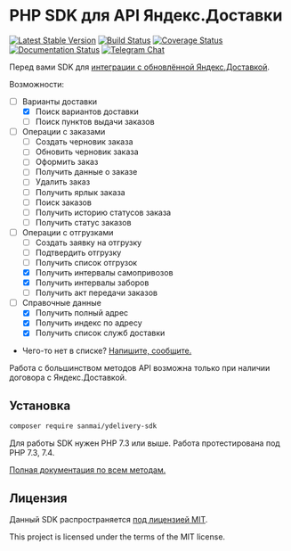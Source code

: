 # PHP SDK для API Яндекс.Доставки

[![Latest Stable Version](https://poser.pugx.org/sanmai/ydelivery-sdk/v/stable)](https://packagist.org/packages/sanmai/ydelivery-sdk)
[![Build Status](https://travis-ci.com/sanmai/ydelivery-sdk.svg?branch=master)](https://travis-ci.com/sanmai/ydelivery-sdk)
[![Coverage Status](https://coveralls.io/repos/github/sanmai/ydelivery-sdk/badge.svg?branch=master)](https://coveralls.io/github/sanmai/ydelivery-sdk?branch=master)
[![Documentation Status](https://readthedocs.org/projects/ydelivery-sdk/badge/?version=latest)](https://ydelivery-sdk.readthedocs.io/?badge=latest)
[![Telegram Chat](https://img.shields.io/badge/telegram-chat-blue.svg?logo=telegram)](https://t.me/phpydeliverysdk)

Перед вами SDK для [интеграции с обновлённой Яндекс.Доставкой](https://yandex.ru/support/delivery-3/register.html).

Возможности:

- [ ] Варианты доставки
   - [x] Поиск вариантов доставки
   - [ ] Поиск пунктов выдачи заказов
- [ ] Операции с заказами
   - [ ] Создать черновик заказа
   - [ ] Обновить черновик заказа
   - [ ] Оформить заказ
   - [ ] Получить данные о заказе
   - [ ] Удалить заказ
   - [ ] Получить ярлык заказа
   - [ ] Поиск заказов
   - [ ] Получить историю статусов заказа
   - [ ] Получить статус заказов
- [ ] Операции с отгрузками
  - [ ] Создать заявку на отгрузку
  - [ ] Подтвердить отгрузку
  - [ ] Получить список отгрузок
  - [x] Получить интервалы самопривозов
  - [x] Получить интервалы заборов
  - [ ] Получить акт передачи заказов
- [ ] Справочные данные
  - [x] Получить полный адрес
  - [x] Получить индекс по адресу
  - [x] Получить список служб доставки
- Чего-то нет в списке? [Напишите, сообщите.](https://github.com/sanmai/delivery-sdk/issues/new/choose)

Работа с большинством методов API возможна только при наличии договора с Яндекс.Доставкой. 


## Установка

```bash
composer require sanmai/ydelivery-sdk
```
Для работы SDK нужен PHP 7.3 или выше. Работа протестирована под PHP 7.3, 7.4.

[Полная документация по всем методам.](https://ydelivery-sdk.readthedocs.io/)

## Лицензия

Данный SDK распространяется [под лицензией MIT](LICENSE).

This project is licensed under the terms of the MIT license.




